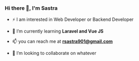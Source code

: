 ### Hi there 👋, I'm Sastra

- ⚡ I am interested in Web Developer or Backend Developer

- 🌱 I’m currently learning **Laravel and Vue JS**

- 📫 you can reach me at **rsastra901@gmail.com**

- 💞️ I’m looking to collaborate on whatever

